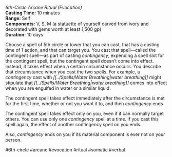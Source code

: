 *6th-Circle Arcane Ritual (Evocation)*  
**Casting Time:** 10 minutes  
**Range:** Self  
**Components:** V, S, M (a statuette of yourself carved from ivory and decorated with gems worth at least 1,500 gp)  
**Duration:** 10 days

Choose a spell of 5th circle or lower that you can cast, that has a casting time of 1 action, and that can target you. You cast that spell—called the contingent spell—as part of casting *contingency*, expending a spell slot for the contingent spell, but the contingent spell doesn’t come into effect. Instead, it takes effect when a certain circumstance occurs. You describe that circumstance when you cast the two spells. For example, a *contingency* cast with *[[../Spells/Water Breathing|water breathing]]* might stipulate that *[[../Spells/Water Breathing|water breathing]]* comes into effect when you are engulfed in water or a similar liquid.

The contingent spell takes effect immediately after the circumstance is met for the first time, whether or not you want it to, and then *contingency* ends.

The contingent spell takes effect only on you, even if it can normally target others. You can use only one *contingency* spell at a time. If you cast this spell again, the effect of another contingency spell on you ends.

Also, *contingency* ends on you if its material component is ever not on your person.

#6th-circle #arcane #evocation #ritual #somatic #verbal
